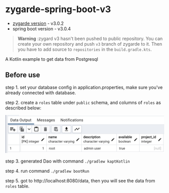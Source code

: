 # zygarde-spring-boot-v3

+ [zygarde version](https://github.com/zygarde-projects/zygarde) - v3.0.2
+ spring boot version - v3.0.4

> **Warning**
> :zygard v3 hasn't been pushed to public repository. You can create your own repository and push `v3` branch of zygarde to it.
> Then you have to add source to `repositories` in the `build.gradle.kts`.

A Kotlin example to get data from Postgresql

## Before use

step 1. set your database config in application.properties, make sure you've already connected with database.

step 2. create a `roles` table under `public` schema, and columns of `roles` as described below:

![img](./roles.png)

step 3. generated Dao with command `./gradlew kaptKotlin`

step 4. run command `./gradlew bootRun`

step 5. got to http://localhost:8080/data, then you will see the data from `roles` table.


